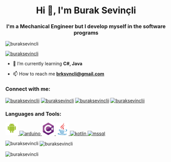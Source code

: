 <h1 align="center">Hi 👋, I'm Burak Sevinçli</h1>
<h3 align="center">I'm a Mechanical Engineer but I develop myself in the software programs</h3>

<p align="left"> <img src="https://komarev.com/ghpvc/?username=buraksevincli&label=Profile%20views&color=0e75b6&style=flat" alt="buraksevincli" /> </p>

<p align="left"> <a href="https://github.com/ryo-ma/github-profile-trophy"><img src="https://github-profile-trophy.vercel.app/?username=buraksevincli" alt="buraksevincli" /></a> </p>

- 🌱 I’m currently learning **C#, Java**

- 📫 How to reach me **brksvncli@gmail.com**

<h3 align="left">Connect with me:</h3>
<p align="left">
<a href="https://twitter.com/buraksevinclii" target="blank"><img align="center" src="https://raw.githubusercontent.com/rahuldkjain/github-profile-readme-generator/master/src/images/icons/Social/twitter.svg" alt="buraksevinclii" height="30" width="40" /></a>
<a href="https://linkedin.com/in/buraksevincli" target="blank"><img align="center" src="https://raw.githubusercontent.com/rahuldkjain/github-profile-readme-generator/master/src/images/icons/Social/linked-in-alt.svg" alt="buraksevincli" height="30" width="40" /></a>
<a href="https://fb.com/buraksevinclii" target="blank"><img align="center" src="https://raw.githubusercontent.com/rahuldkjain/github-profile-readme-generator/master/src/images/icons/Social/facebook.svg" alt="buraksevinclii" height="30" width="40" /></a>
<a href="https://instagram.com/buraksevinclii" target="blank"><img align="center" src="https://raw.githubusercontent.com/rahuldkjain/github-profile-readme-generator/master/src/images/icons/Social/instagram.svg" alt="buraksevinclii" height="30" width="40" /></a>
</p>

<h3 align="left">Languages and Tools:</h3>
<p align="left"> <a href="https://developer.android.com" target="_blank" rel="noreferrer"> <img src="https://raw.githubusercontent.com/devicons/devicon/master/icons/android/android-original-wordmark.svg" alt="android" width="40" height="40"/> </a> <a href="https://www.arduino.cc/" target="_blank" rel="noreferrer"> <img src="https://cdn.worldvectorlogo.com/logos/arduino-1.svg" alt="arduino" width="40" height="40"/> </a> <a href="https://www.w3schools.com/cs/" target="_blank" rel="noreferrer"> <img src="https://raw.githubusercontent.com/devicons/devicon/master/icons/csharp/csharp-original.svg" alt="csharp" width="40" height="40"/> </a> <a href="https://www.java.com" target="_blank" rel="noreferrer"> <img src="https://raw.githubusercontent.com/devicons/devicon/master/icons/java/java-original.svg" alt="java" width="40" height="40"/> </a> <a href="https://kotlinlang.org" target="_blank" rel="noreferrer"> <img src="https://www.vectorlogo.zone/logos/kotlinlang/kotlinlang-icon.svg" alt="kotlin" width="40" height="40"/> </a> <a href="https://www.microsoft.com/en-us/sql-server" target="_blank" rel="noreferrer"> <img src="https://www.svgrepo.com/show/303229/microsoft-sql-server-logo.svg" alt="mssql" width="40" height="40"/> </a> </p>

<p><img align="left" src="https://github-readme-stats.vercel.app/api/top-langs?username=buraksevincli&show_icons=true&locale=en&layout=compact" alt="buraksevincli" /></p>

<p>&nbsp;<img align="center" src="https://github-readme-stats.vercel.app/api?username=buraksevincli&show_icons=true&locale=en" alt="buraksevincli" /></p>

<p><img align="center" src="https://github-readme-streak-stats.herokuapp.com/?user=buraksevincli&" alt="buraksevincli" /></p>
